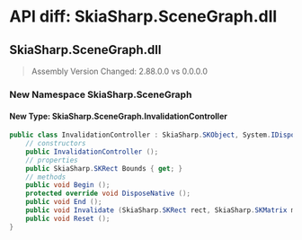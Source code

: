 # API diff: SkiaSharp.SceneGraph.dll

## SkiaSharp.SceneGraph.dll

> Assembly Version Changed: 2.88.0.0 vs 0.0.0.0

### New Namespace SkiaSharp.SceneGraph

#### New Type: SkiaSharp.SceneGraph.InvalidationController

```csharp
public class InvalidationController : SkiaSharp.SKObject, System.IDisposable {
	// constructors
	public InvalidationController ();
	// properties
	public SkiaSharp.SKRect Bounds { get; }
	// methods
	public void Begin ();
	protected override void DisposeNative ();
	public void End ();
	public void Invalidate (SkiaSharp.SKRect rect, SkiaSharp.SKMatrix matrix);
	public void Reset ();
}
```

